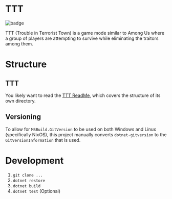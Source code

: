 # TTT

![badge](https://img.shields.io/endpoint?url=https://gist.githubusercontent.com/MSWS/6289e1f34da3b70fbba5f84f5ffb25a1/raw/code-coverage.json)

TTT (Trouble in Terrorist Town) is a game mode similar to Among Us where a group of players are attempting to
survive while eliminating the traitors among them.

# Structure

## TTT

You likely want to read the [TTT ReadMe](./TTT/README.md), which covers the structure of its own directory.

## Versioning

To allow for `MSBuild.GitVersion` to be used on both Windows and Linux (specifically NixOS), this project manually
converts `dotnet-gitversion` to the `GitVersionInformation` that is used.

# Development

1. `git clone ...`
2. `dotnet restore`
3. `dotnet build`
4. `dotnet test` (Optional)
